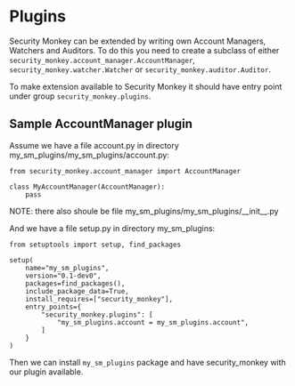 Plugins
=======

Security Monkey can be extended by writing own Account Managers, Watchers and Auditors. To do this you need to create a subclass of either `security_monkey.account_manager.AccountManager`, `security_monkey.watcher.Watcher` or `security_monkey.auditor.Auditor`.

To make extension available to Security Monkey it should have entry point under group `security_monkey.plugins`.

Sample AccountManager plugin
----------------------------

Assume we have a file account.py in directory my\_sm\_plugins/my\_sm\_plugins/account.py:

~~~~ {.sourceCode .python}
from security_monkey.account_manager import AccountManager

class MyAccountManager(AccountManager):
    pass
~~~~

NOTE: there also shoule be file my\_sm\_plugins/my\_sm\_plugins/\_\_init\_\_.py

And we have a file setup.py in directory my\_sm\_plugins:

~~~~ {.sourceCode .python}
from setuptools import setup, find_packages

setup(
    name="my_sm_plugins",
    version="0.1-dev0",
    packages=find_packages(),
    include_package_data=True,
    install_requires=["security_monkey"],
    entry_points={
        "security_monkey.plugins": [
            "my_sm_plugins.account = my_sm_plugins.account",
        ]
    }
)
~~~~

Then we can install `my_sm_plugins` package and have security\_monkey with our plugin available.
